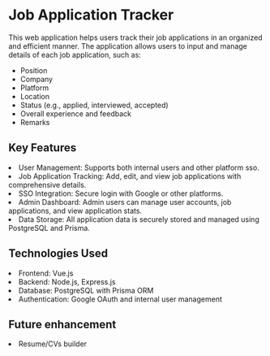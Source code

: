<h1>Job Application Tracker</h1>

<p>This web application helps users track their job applications in an organized and efficient manner. The application allows users to input and manage details of each job application, such as:</p>

<ul>
  <li>Position</li>
  <li>Company</li>
  <li>Platform</li>
  <li>Location</li>
  <li>Status (e.g., applied, interviewed, accepted)</li>
  <li>Overall experience and feedback</li>
  <li>Remarks</li>
</ul>

<h2>Key Features</h2>
  <li>User Management: Supports both internal users and other platform sso.</li>
  <li>Job Application Tracking: Add, edit, and view job applications with comprehensive details.</li>
  <li>SSO Integration: Secure login with Google or other platforms.</li>
  <li>Admin Dashboard: Admin users can manage user accounts, job applications, and view application stats.</li>
  <li>Data Storage: All application data is securely stored and managed using PostgreSQL and Prisma.</li>

<h2>Technologies Used</h2>
  <li>Frontend: Vue.js</li>
  <li>Backend: Node.js, Express.js</li>
  <li>Database: PostgreSQL with Prisma ORM</li>
  <li>Authentication: Google OAuth and internal user management</li>

<h2>Future enhancement</h2>
  <li>Resume/CVs builder</li>













